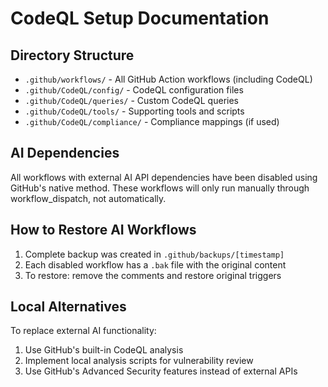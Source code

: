 # CodeQL Setup Documentation

## Directory Structure
- `.github/workflows/` - All GitHub Action workflows (including CodeQL)
- `.github/CodeQL/config/` - CodeQL configuration files
- `.github/CodeQL/queries/` - Custom CodeQL queries
- `.github/CodeQL/tools/` - Supporting tools and scripts
- `.github/CodeQL/compliance/` - Compliance mappings (if used)

## AI Dependencies
All workflows with external AI API dependencies have been disabled using GitHub's native method.
These workflows will only run manually through workflow_dispatch, not automatically.

## How to Restore AI Workflows
1. Complete backup was created in `.github/backups/[timestamp]`
2. Each disabled workflow has a `.bak` file with the original content
3. To restore: remove the comments and restore original triggers

## Local Alternatives
To replace external AI functionality:
1. Use GitHub's built-in CodeQL analysis
2. Implement local analysis scripts for vulnerability review
3. Use GitHub's Advanced Security features instead of external APIs
